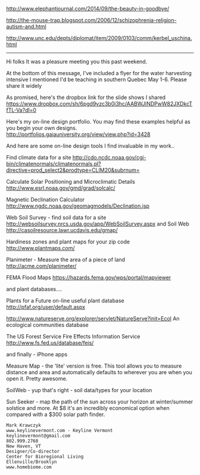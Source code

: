 <a href="http://www.elephantjournal.com/2014/09/the-beauty-in-goodbye/" target="_blank">http://www.elephantjournal.com/2014/09/the-beauty-in-goodbye/</a>

<a href="http://the-mouse-trap.blogspot.com/2006/12/schizophrenia-religion-autism-and.html" target="_blank">http://the-mouse-trap.blogspot.com/2006/12/schizophrenia-religion-autism-and.html</a>

<a href="http://www.unc.edu/depts/diplomat/item/2009/0103/comm/kerbel_uschina.html" target="_blank">http://www.unc.edu/depts/diplomat/item/2009/0103/comm/kerbel_uschina.html</a>

---

Hi folks
It was a pleasure meeting you this past weekend.

At the bottom of this message, I've included a flyer for the water harvesting intensive I mentioned I'd be teaching in southern Quebec May 1-6.  Please share it widely

As promised, here's the dropbox link for the slide shows I shared
<a href="https://www.dropbox.com/sh/6pgd9vzc3b0i3hc/AABWJINDPwW82JXDkcTfTL-Va?dl=0" target="_blank">https://www.dropbox.com/sh/6pgd9vzc3b0i3hc/AABWJINDPwW82JXDkcTfTL-Va?dl=0</a>

Here's my on-line design portfolio.  You may find these examples helpful as you begin your own designs.
<a href="http://portfolios.gaiauniversity.org/view/view.php?id=3428" target="_blank">http://portfolios.gaiauniversity.org/view/view.php?id=3428</a>


And here are some on-line design tools I find invaluable in my work..

Find climate data for a site
<a href="http://cdo.ncdc.noaa.gov/cgi-bin/climatenormals/climatenormals.pl?directive=prod_select2&prodtype=CLIM20&subrnum=" target="_blank">http://cdo.ncdc.noaa.gov/cgi-bin/climatenormals/climatenormals.pl?directive=prod_select2&prodtype=CLIM20&subrnum=</a>

Calculate Solar Positioning and Microclimatic Details
<a href="http://www.esrl.noaa.gov/gmd/grad/solcalc/" target="_blank">http://www.esrl.noaa.gov/gmd/grad/solcalc/</a>

Magnetic Declination Calculator
<a href="http://www.ngdc.noaa.gov/geomagmodels/Declination.jsp" target="_blank">http://www.ngdc.noaa.gov/geomagmodels/Declination.jsp</a>

Web Soil Survey - find soil data for a site
<a href="http://websoilsurvey.nrcs.usda.gov/app/WebSoilSurvey.aspx" target="_blank">http://websoilsurvey.nrcs.usda.gov/app/WebSoilSurvey.aspx</a>
and Soil Web
<a href="http://casoilresource.lawr.ucdavis.edu/gmap/" target="_blank">http://casoilresource.lawr.ucdavis.edu/gmap/</a>

Hardiness zones and plant maps for your zip code
<a href="http://www.plantmaps.com/" target="_blank">http://www.plantmaps.com/</a>

Planimeter - Measure the area of a piece of land 
<a href="http://acme.com/planimeter/" target="_blank">http://acme.com/planimeter/</a>

FEMA Flood Maps
<a href="https://hazards.fema.gov/wps/portal/mapviewer" target="_blank">https://hazards.fema.gov/wps/portal/mapviewer</a>

and plant databases....

Plants for a Future on-line useful plant database
<a href="http://pfaf.org/user/default.aspx" target="_blank">http://pfaf.org/user/default.aspx</a>

<a href="http://www.natureserve.org/explorer/servlet/NatureServe?init=Ecol" target="_blank">http://www.natureserve.org/explorer/servlet/NatureServe?init=Ecol</a>
An ecological communities database

The US Forest Service Fire Effects Information Service
<a href="http://www.fs.fed.us/database/feis/" target="_blank">http://www.fs.fed.us/database/feis/</a>


and finally - iPhone apps

Measure Map - the 'lite' version is free.  This tool allows you to measure distance and area and automatically defaults to wherever you are when you open it.  Pretty awesome.

SoilWeb - yup that's right - soil data/types for your location

Sun Seeker - map the path of the sun across your horizon at winter/summer solstice and more.  At $8 it's an incredibly economical option when compared with a $300 solar path finder.



~~~~~~~~~~~~~~~~~~~~~
Mark Krawczyk
www.keylinevermont.com - Keyline Vermont
keylinevermont@gmail.com
802.999.2768
New Haven, VT
Designer/Co-director
Center for Bioregional Living
Ellenville/Brooklyn
www.homebiome.com
